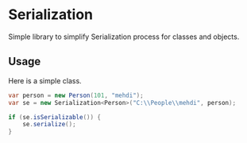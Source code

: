 # Serialization
Simple library to simplify Serialization process for classes and objects.

## Usage
Here is a simple class.

```java
var person = new Person(101, "mehdi");
var se = new Serialization<Person>("C:\\People\\mehdi", person);

if (se.isSerializable()) {
    se.serialize();
}
```
